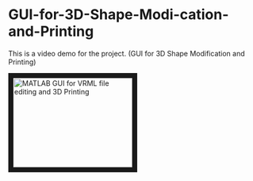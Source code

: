 # GUI-for-3D-Shape-Modi-cation-and-Printing
This is a video demo for the project.
(GUI for 3D Shape Modification and Printing)

<a href="http://www.youtube.com/watch?feature=player_embedded&v=reia9jfJZPk
" target="_blank"><img src="http://img.youtube.com/vi/reia9jfJZPk/0.jpg" 
alt="MATLAB GUI for VRML file editing and 3D Printing" width="240" height="180" border="10" /></a>
